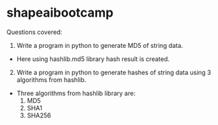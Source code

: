 # shapeaibootcamp
Questions covered:

1. Write a program in python to generate MD5 of string data.
-  Here using hashlib.md5 library hash result is created.
  
2. Write a program in python to generate hashes of string data using 3 algorithms from hashlib.
-  Three algorithms from hashlib library are:
   1. MD5
   2. SHA1
   3. SHA256
